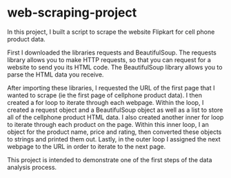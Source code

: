 # web-scraping-project
In this project, I built a script to scrape the website Flipkart for cell phone product data.

First I downloaded the libraries requests and BeautifulSoup. The requests library allows you to make HTTP requests, so that  you can request for a website to send you its HTML code. The BeautifulSoup library allows you to parse the HTML data you receive.

After importing these libraries, I requested the URL of the first page that I wanted to scrape (ie the first page of cellphone product data). I then created a for loop to iterate through each webpage. Within the loop, I created a request object and a BeautifulSoup object as well as a list to store all of the cellphone product HTML data. I also created another inner for loop to iterate through each product on the page. Within this inner loop, I an object for the product name, price and rating, then converted these objects to strings and printed them out. Lastly, in the outer loop I assigned the next webpage to the URL in order to iterate to the next page.

This project is intended to demonstrate one of the first steps of the data analysis process.
